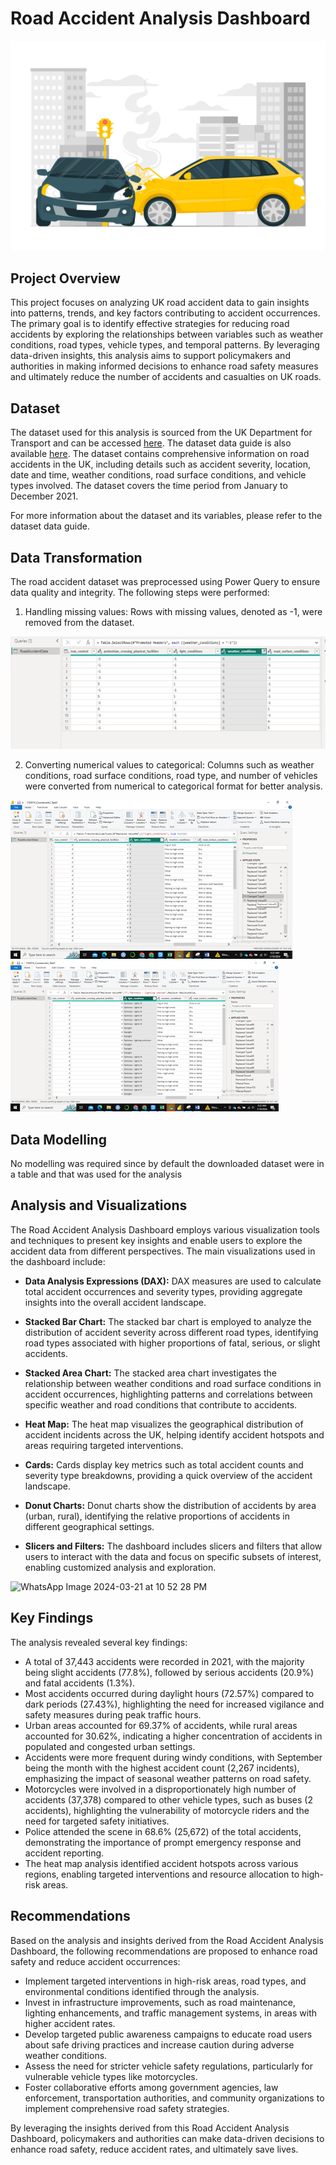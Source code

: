 # Road Accident Analysis Dashboard
![Alt Text](accident.jpg)

## Project Overview

This project focuses on analyzing UK road accident data to gain insights into patterns, trends, and key factors contributing to accident occurrences. The primary goal is to identify effective strategies for reducing road accidents by exploring the relationships between variables such as weather conditions, road types, vehicle types, and temporal patterns. By leveraging data-driven insights, this analysis aims to support policymakers and authorities in making informed decisions to enhance road safety measures and ultimately reduce the number of accidents and casualties on UK roads.

## Dataset

The dataset used for this analysis is sourced from the UK Department for Transport and can be accessed [here](https://data.dft.gov.uk/road-accidents-safety-data/dft-road-casualty-statistics-collision-2021.csv). The dataset data guide is also available [here](https://data.dft.gov.uk/road-accidents-safety-data/dft-road-casualty-statistics-collision-2021.csv). The dataset contains comprehensive information on road accidents in the UK, including details such as accident severity, location, date and time, weather conditions, road surface conditions, and vehicle types involved. The dataset covers the time period from January to December 2021.

For more information about the dataset and its variables, please refer to the dataset data guide.

## Data Transformation

The road accident dataset was preprocessed using Power Query to ensure data quality and integrity. The following steps were performed:
  1.  Handling missing values: Rows with missing values, denoted as -1, were removed from the dataset.

  ![Alt Text](Preprocessing1.jpg)
  
  2.  Converting numerical values to categorical: Columns such as weather conditions, road surface conditions, road type, and number of vehicles were converted from numerical to categorical format for better analysis.
    
   ![Alt Text](Preprocessing2.png)
   ![Alt Text](Preprocessing3.png)

## Data Modelling

No modelling was required since by default the downloaded dataset were in a table and that was used for the analysis

## Analysis and Visualizations

The Road Accident Analysis Dashboard employs various visualization tools and techniques to present key insights and enable users to explore the accident data from different perspectives. The main visualizations used in the dashboard include:

-  **Data Analysis Expressions (DAX):** DAX measures are used to calculate total accident occurrences and severity types, providing aggregate insights into the overall accident landscape.

-  **Stacked Bar Chart:** The stacked bar chart is employed to analyze the distribution of accident severity across different road types, identifying road types associated with higher proportions of fatal, serious, or slight accidents.

-  **Stacked Area Chart:** The stacked area chart investigates the relationship between weather conditions and road surface conditions in accident occurrences, highlighting patterns and correlations between specific weather and road conditions that contribute to accidents.

-  **Heat Map:** The heat map visualizes the geographical distribution of accident incidents across the UK, helping identify accident hotspots and areas requiring targeted interventions.

-  **Cards:** Cards display key metrics such as total accident counts and severity type breakdowns, providing a quick overview of the accident landscape.

-  **Donut Charts:** Donut charts show the distribution of accidents by area (urban, rural), identifying the relative proportions of accidents in different geographical settings.

-  **Slicers and Filters:** The dashboard includes slicers and filters that allow users to interact with the data and focus on specific subsets of interest, enabling customized analysis and exploration.

![WhatsApp Image 2024-03-21 at 10 52 28 PM](https://github.com/PeterAyan/insightfulmind/assets/164429264/b82d16e9-cb9b-474a-aa54-5c1ed35f3354)
 
## Key Findings

The analysis revealed several key findings:
-  A total of 37,443 accidents were recorded in 2021, with the majority being slight accidents (77.8%), followed by serious accidents (20.9%) and fatal accidents (1.3%).
-  Most accidents occurred during daylight hours (72.57%) compared to dark periods (27.43%), highlighting the need for increased vigilance and safety measures during peak traffic hours.
-  Urban areas accounted for 69.37% of accidents, while rural areas accounted for 30.62%, indicating a higher concentration of accidents in populated and congested urban settings.
-  Accidents were more frequent during windy conditions, with September being the month with the highest accident count (2,267 incidents), emphasizing the impact of seasonal weather patterns on road safety.
-  Motorcycles were involved in a disproportionately high number of accidents (37,378) compared to other vehicle types, such as buses (2 accidents), highlighting the vulnerability of motorcycle riders and the need for targeted safety initiatives.
-  Police attended the scene in 68.6% (25,672) of the total accidents, demonstrating the importance of prompt emergency response and accident reporting.
-  The heat map analysis identified accident hotspots across various regions, enabling targeted interventions and resource allocation to high-risk areas.

## Recommendations

Based on the analysis and insights derived from the Road Accident Analysis Dashboard, the following recommendations are proposed to enhance road safety and reduce accident occurrences:

-  Implement targeted interventions in high-risk areas, road types, and environmental conditions identified through the analysis.
-  Invest in infrastructure improvements, such as road maintenance, lighting enhancements, and traffic management systems, in areas with higher accident rates.
-  Develop targeted public awareness campaigns to educate road users about safe driving practices and increase caution during adverse weather conditions.
-  Assess the need for stricter vehicle safety regulations, particularly for vulnerable vehicle types like motorcycles.
-  Foster collaborative efforts among government agencies, law enforcement, transportation authorities, and community organizations to implement comprehensive road safety strategies.

By leveraging the insights derived from this Road Accident Analysis Dashboard, policymakers and authorities can make data-driven decisions to enhance road safety, reduce accident rates, and ultimately save lives.


